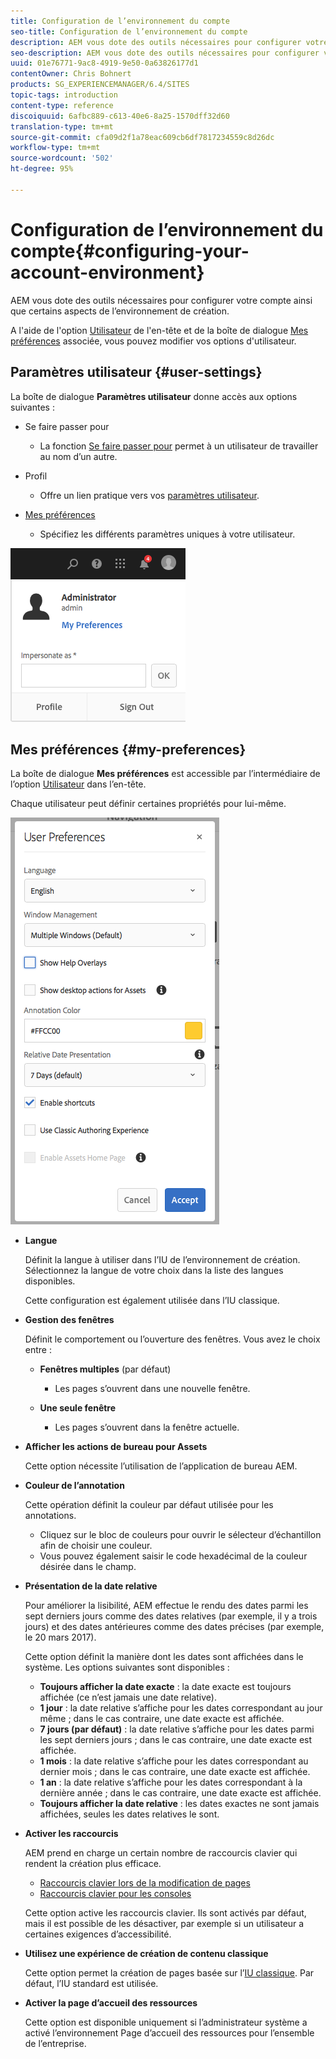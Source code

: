 ```yaml
---
title: Configuration de l’environnement du compte
seo-title: Configuration de l’environnement du compte
description: AEM vous dote des outils nécessaires pour configurer votre compte ainsi que certains aspects de l’environnement de création.
seo-description: AEM vous dote des outils nécessaires pour configurer votre compte ainsi que certains aspects de l’environnement de création.
uuid: 01e76771-9ac8-4919-9e50-0a63826177d1
contentOwner: Chris Bohnert
products: SG_EXPERIENCEMANAGER/6.4/SITES
topic-tags: introduction
content-type: reference
discoiquuid: 6afbc889-c613-40e6-8a25-1570dff32d60
translation-type: tm+mt
source-git-commit: cfa09d2f1a78eac609cb6df7817234559c8d26dc
workflow-type: tm+mt
source-wordcount: '502'
ht-degree: 95%

---
```



# Configuration de l’environnement du compte{#configuring-your-account-environment}

AEM vous dote des outils nécessaires pour configurer votre compte ainsi que certains aspects de l’environnement de création.

A l&#39;aide de l&#39;option [Utilisateur](/help/sites-authoring/user-properties.md#user-settings) de l&#39;en-tête [](/help/sites-authoring/basic-handling.md#the-header) et de la boîte de dialogue [Mes préférences](#my-preferences) associée, vous pouvez modifier vos options d&#39;utilisateur.

## Paramètres utilisateur {#user-settings}

La boîte de dialogue **Paramètres utilisateur** donne accès aux options suivantes :

* Se faire passer pour

   * La fonction [Se faire passer pour](/help/sites-administering/security.md#impersonating-another-user) permet à un utilisateur de travailler au nom d’un autre.

* Profil

   * Offre un lien pratique vers vos [paramètres utilisateur](/help/sites-administering/security.md).

* [Mes préférences](/help/sites-authoring/user-properties.md#my-preferences)

   * Spécifiez les différents paramètres uniques à votre utilisateur.

![screen_shot_2018-03-20at103808](assets/screen_shot_2018-03-20at103808.png)

## Mes préférences {#my-preferences}

La boîte de dialogue **Mes préférences** est accessible par l’intermédiaire de l’option [Utilisateur](/help/sites-authoring/user-properties.md#user-settings) dans l’en-tête.

Chaque utilisateur peut définir certaines propriétés pour lui-même.

![screen_shot_2018-03-20at102118](assets/screen_shot_2018-03-20at102118.png)

* **Langue**

   Définit la langue à utiliser dans l’IU de l’environnement de création. Sélectionnez la langue de votre choix dans la liste des langues disponibles.

   Cette configuration est également utilisée dans l’IU classique.

* **Gestion des fenêtres**

   Définit le comportement ou l’ouverture des fenêtres. Vous avez le choix entre :

   * **Fenêtres multiples** (par défaut)

      * Les pages s’ouvrent dans une nouvelle fenêtre.
   * **Une seule fenêtre**

      * Les pages s’ouvrent dans la fenêtre actuelle.


* **Afficher les actions de bureau pour Assets**

   Cette option nécessite l’utilisation de l’application de bureau AEM.

* **Couleur de l’annotation**

   Cette opération définit la couleur par défaut utilisée pour les annotations.

   * Cliquez sur le bloc de couleurs pour ouvrir le sélecteur d’échantillon afin de choisir une couleur.
   * Vous pouvez également saisir le code hexadécimal de la couleur désirée dans le champ.

* **Présentation de la date relative**

   Pour améliorer la lisibilité, AEM effectue le rendu des dates parmi les sept derniers jours comme des dates relatives (par exemple, il y a trois jours) et des dates antérieures comme des dates précises (par exemple, le 20 mars 2017).

   Cette option définit la manière dont les dates sont affichées dans le système. Les options suivantes sont disponibles :

   * **Toujours afficher la date exacte** : la date exacte est toujours affichée (ce n’est jamais une date relative).
   * **1 jour** : la date relative s’affiche pour les dates correspondant au jour même ; dans le cas contraire, une date exacte est affichée.
   * **7 jours (par défaut)** : la date relative s’affiche pour les dates parmi les sept derniers jours ; dans le cas contraire, une date exacte est affichée.
   * **1 mois** : la date relative s’affiche pour les dates correspondant au dernier mois ; dans le cas contraire, une date exacte est affichée.
   * **1 an** : la date relative s’affiche pour les dates correspondant à la dernière année ; dans le cas contraire, une date exacte est affichée.
   * **Toujours afficher la date relative** : les dates exactes ne sont jamais affichées, seules les dates relatives le sont.

* **Activer les raccourcis**

   AEM prend en charge un certain nombre de raccourcis clavier qui rendent la création plus efficace.

   * [Raccourcis clavier lors de la modification de pages](/help/sites-authoring/page-authoring-keyboard-shortcuts.md)
   * [Raccourcis clavier pour les consoles](/help/sites-authoring/keyboard-shortcuts.md)

   Cette option active les raccourcis clavier. Ils sont activés par défaut, mais il est possible de les désactiver, par exemple si un utilisateur a certaines exigences d’accessibilité.

* **Utilisez une expérience de création de contenu classique**

   Cette option permet la création de pages basée sur l’[IU classique](/help/sites-classic-ui-authoring/home.md). Par défaut, l’IU standard est utilisée.

* **Activer la page d’accueil des ressources**

   Cette option est disponible uniquement si l’administrateur système a activé l’environnement Page d’accueil des ressources pour l’ensemble de l’entreprise.


